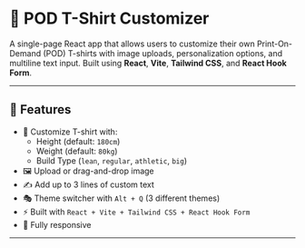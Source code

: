 # 👕 POD T-Shirt Customizer

A single-page React app that allows users to customize their own Print-On-Demand (POD) T-shirts with image uploads, personalization options, and multiline text input. Built using **React**, **Vite**, **Tailwind CSS**, and **React Hook Form**.

---

## 🚀 Features

- 🎨 Customize T-shirt with:
  - Height (default: `180cm`)
  - Weight (default: `80kg`)
  - Build Type (`lean`, `regular`, `athletic`, `big`)
- 🖼️ Upload or drag-and-drop image
- ✍️ Add up to 3 lines of custom text
- 🎭 Theme switcher with `Alt + Q` (3 different themes)
- ⚡ Built with `React + Vite + Tailwind CSS + React Hook Form`
- 📱 Fully responsive

---
